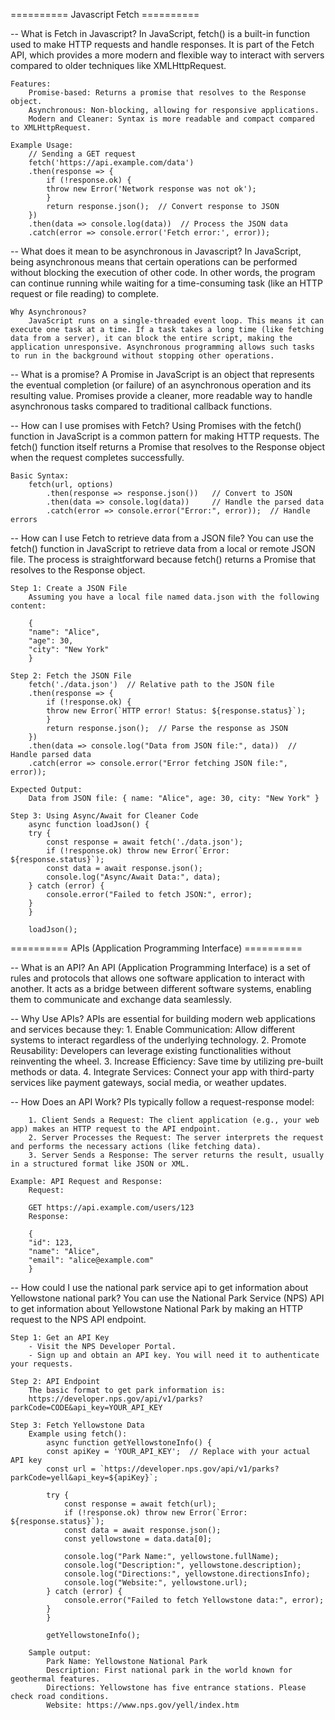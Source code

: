 
========== Javascript Fetch ==========

-- What is Fetch in Javascript?
    In JavaScript, fetch() is a built-in function used to make HTTP requests and handle responses. It is part of the Fetch API, which provides a more modern and flexible way to interact with servers compared to older techniques like XMLHttpRequest.

    Features:
        Promise-based: Returns a promise that resolves to the Response object.
        Asynchronous: Non-blocking, allowing for responsive applications.
        Modern and Cleaner: Syntax is more readable and compact compared to XMLHttpRequest.
    
    Example Usage:
        // Sending a GET request
        fetch('https://api.example.com/data')
        .then(response => {
            if (!response.ok) {
            throw new Error('Network response was not ok');
            }
            return response.json();  // Convert response to JSON
        })
        .then(data => console.log(data))  // Process the JSON data
        .catch(error => console.error('Fetch error:', error));

-- What does it mean to be asynchronous in Javascript?
    In JavaScript, being asynchronous means that certain operations can be performed without blocking the execution of other code. In other words, the program can continue running while waiting for a time-consuming task (like an HTTP request or file reading) to complete.
    
    Why Asynchronous?
        JavaScript runs on a single-threaded event loop. This means it can execute one task at a time. If a task takes a long time (like fetching data from a server), it can block the entire script, making the application unresponsive. Asynchronous programming allows such tasks to run in the background without stopping other operations.

-- What is a promise?
    A Promise in JavaScript is an object that represents the eventual completion (or failure) of an asynchronous operation and its resulting value. Promises provide a cleaner, more readable way to handle asynchronous tasks compared to traditional callback functions.

-- How can I use promises with Fetch?
    Using Promises with the fetch() function in JavaScript is a common pattern for making HTTP requests. The fetch() function itself returns a Promise that resolves to the Response object when the request completes successfully.

    Basic Syntax:
        fetch(url, options)
            .then(response => response.json())   // Convert to JSON
            .then(data => console.log(data))     // Handle the parsed data
            .catch(error => console.error("Error:", error));  // Handle errors

-- How can I use Fetch to retrieve data from a JSON file?
    You can use the fetch() function in JavaScript to retrieve data from a local or remote JSON file. The process is straightforward because fetch() returns a Promise that resolves to the Response object.

    Step 1: Create a JSON File
        Assuming you have a local file named data.json with the following content:

        {
        "name": "Alice",
        "age": 30,
        "city": "New York"
        }

    Step 2: Fetch the JSON File
        fetch('./data.json')  // Relative path to the JSON file
        .then(response => {
            if (!response.ok) {
            throw new Error(`HTTP error! Status: ${response.status}`);
            }
            return response.json();  // Parse the response as JSON
        })
        .then(data => console.log("Data from JSON file:", data))  // Handle parsed data
        .catch(error => console.error("Error fetching JSON file:", error));
    
    Expected Output:
        Data from JSON file: { name: "Alice", age: 30, city: "New York" }

    Step 3: Using Async/Await for Cleaner Code
        async function loadJson() {
        try {
            const response = await fetch('./data.json');
            if (!response.ok) throw new Error(`Error: ${response.status}`);
            const data = await response.json();
            console.log("Async/Await Data:", data);
        } catch (error) {
            console.error("Failed to fetch JSON:", error);
        }
        }

        loadJson();

========== APIs (Application Programming Interface) ==========

-- What is an API?
    An API (Application Programming Interface) is a set of rules and protocols that allows one software application to interact with another. It acts as a bridge between different software systems, enabling them to communicate and exchange data seamlessly.

-- Why Use APIs?
    APIs are essential for building modern web applications and services because they:
        1. Enable Communication: Allow different systems to interact regardless of the underlying technology.
        2. Promote Reusability: Developers can leverage existing functionalities without reinventing the wheel.
        3. Increase Efficiency: Save time by utilizing pre-built methods or data.
        4. Integrate Services: Connect your app with third-party services like payment gateways, social media, or weather updates.

-- How Does an API Work?
    PIs typically follow a request-response model:

        1. Client Sends a Request: The client application (e.g., your web app) makes an HTTP request to the API endpoint.
        2. Server Processes the Request: The server interprets the request and performs the necessary actions (like fetching data).
        3. Server Sends a Response: The server returns the result, usually in a structured format like JSON or XML.

    Example: API Request and Response:
        Request:

        GET https://api.example.com/users/123
        Response:

        {
        "id": 123,
        "name": "Alice",
        "email": "alice@example.com"
        }

-- How could I use the national park service api to get information about Yellowstone national park?
    You can use the National Park Service (NPS) API to get information about Yellowstone National Park by making an HTTP request to the NPS API endpoint.

    Step 1: Get an API Key
        - Visit the NPS Developer Portal.
        - Sign up and obtain an API key. You will need it to authenticate your requests.

    Step 2: API Endpoint
        The basic format to get park information is:
        https://developer.nps.gov/api/v1/parks?parkCode=CODE&api_key=YOUR_API_KEY

    Step 3: Fetch Yellowstone Data
        Example using fetch(): 
            async function getYellowstoneInfo() {
            const apiKey = 'YOUR_API_KEY';  // Replace with your actual API key
            const url = `https://developer.nps.gov/api/v1/parks?parkCode=yell&api_key=${apiKey}`;

            try {
                const response = await fetch(url);
                if (!response.ok) throw new Error(`Error: ${response.status}`);
                const data = await response.json();
                const yellowstone = data.data[0];

                console.log("Park Name:", yellowstone.fullName);
                console.log("Description:", yellowstone.description);
                console.log("Directions:", yellowstone.directionsInfo);
                console.log("Website:", yellowstone.url);
            } catch (error) {
                console.error("Failed to fetch Yellowstone data:", error);
            }
            }

            getYellowstoneInfo();

        Sample output: 
            Park Name: Yellowstone National Park
            Description: First national park in the world known for geothermal features.
            Directions: Yellowstone has five entrance stations. Please check road conditions.
            Website: https://www.nps.gov/yell/index.htm